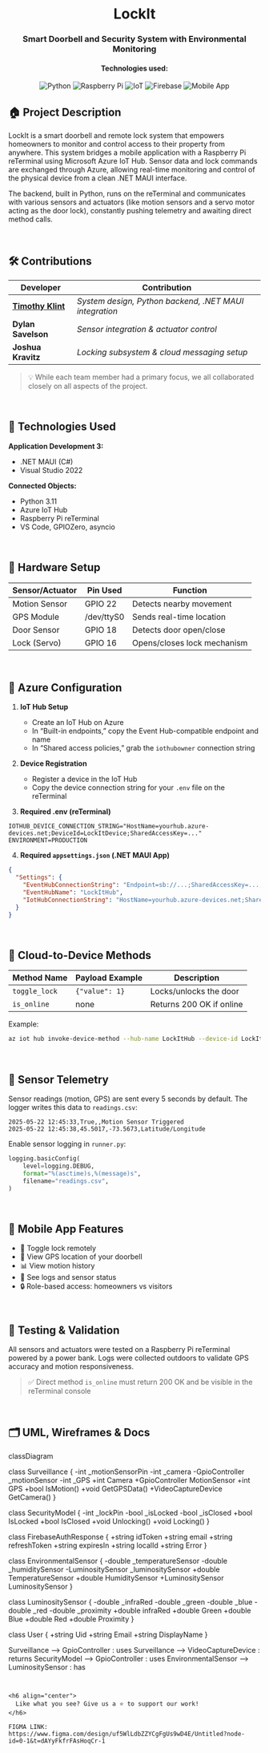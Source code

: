 <!-- README HEADER -->

<h1 align="center">
  LockIt
</h1>

<!--<div align="center">
  <img src="https://github.com/your-repo/demo.gif" alt="Smart Doorbell Demo">
</div>--->

<h3 align="center">
  Smart Doorbell and Security System with Environmental Monitoring
</h3>

<h4 align="center">
Technologies used:
</h4>

<p align="center">
    <img src="https://img.shields.io/badge/python-%2314354C.svg?style=for-the-badge&logo=python&logoColor=white" alt="Python">
    <img src="https://img.shields.io/badge/raspberry%20pi-%23C51A4A.svg?style=for-the-badge&logo=raspberry-pi&logoColor=white" alt="Raspberry Pi">
    <img src="https://img.shields.io/badge/IOT-%23000000.svg?style=for-the-badge&logo=iot&logoColor=white" alt="IoT">
    <img src="https://img.shields.io/badge/firebase-%23039BE5.svg?style=for-the-badge&logo=firebase" alt="Firebase">
    <img src="https://img.shields.io/badge/mobile%20app-%230A66C2.svg?style=for-the-badge&logo=android&logoColor=white" alt="Mobile App">
</p>


## 🏠 **Project Description**

LockIt is a smart doorbell and remote lock system that empowers homeowners to monitor and control access to their property from anywhere. This system bridges a mobile application with a Raspberry Pi reTerminal using Microsoft Azure IoT Hub. Sensor data and lock commands are exchanged through Azure, allowing real-time monitoring and control of the physical device from a clean .NET MAUI interface.

The backend, built in Python, runs on the reTerminal and communicates with various sensors and actuators (like motion sensors and a servo motor acting as the door lock), constantly pushing telemetry and awaiting direct method calls.

<br/>

## 🛠️ **Contributions**

| Developer             | Contribution                          |
|-----------------------|----------------------------------------|
| **[Timothy Klint](https://github.com/tjklint)** | *System design, Python backend, .NET MAUI integration* |
| **Dylan Savelson**    | *Sensor integration & actuator control* |
| **Joshua Kravitz**    | *Locking subsystem & cloud messaging setup* |

> 💡 While each team member had a primary focus, we all collaborated closely on all aspects of the project.

<br/>

## 🧰 **Technologies Used**

**Application Development 3:**
- .NET MAUI (C#)
- Visual Studio 2022

**Connected Objects:**
- Python 3.11
- Azure IoT Hub
- Raspberry Pi reTerminal
- VS Code, GPIOZero, asyncio

<br/>

## 🔐 **Hardware Setup**

| Sensor/Actuator | Pin Used | Function                    |
|-----------------|----------|-----------------------------|
| Motion Sensor   | GPIO 22  | Detects nearby movement     |
| GPS Module      | /dev/ttyS0 | Sends real-time location     |
| Door Sensor     | GPIO 18  | Detects door open/close     |
| Lock (Servo)    | GPIO 16  | Opens/closes lock mechanism |

<br/>

## 🔗 Azure Configuration

1. **IoT Hub Setup**
   - Create an IoT Hub on Azure
   - In “Built-in endpoints,” copy the Event Hub-compatible endpoint and name
   - In “Shared access policies,” grab the `iothubowner` connection string

2. **Device Registration**
   - Register a device in the IoT Hub
   - Copy the device connection string for your `.env` file on the reTerminal

3. **Required .env (reTerminal)**
```env
IOTHUB_DEVICE_CONNECTION_STRING="HostName=yourhub.azure-devices.net;DeviceId=LockItDevice;SharedAccessKey=..."
ENVIRONMENT=PRODUCTION
```

4. **Required `appsettings.json` (.NET MAUI App)**
```json
{
  "Settings": {
    "EventHubConnectionString": "Endpoint=sb://...;SharedAccessKey=...;EntityPath=...",
    "EventHubName": "LockItHub",
    "IotHubConnectionString": "HostName=yourhub.azure-devices.net;SharedAccessKeyName=iothubowner;SharedAccessKey=..."
  }
}
```

<br/>

## 💬 **Cloud-to-Device Methods**

| Method Name   | Payload Example              | Description                 |
|---------------|------------------------------|-----------------------------|
| `toggle_lock` | `{"value": 1}`               | Locks/unlocks the door      |
| `is_online`   | none                          | Returns 200 OK if online    |

Example:
```bash
az iot hub invoke-device-method --hub-name LockItHub --device-id LockItDevice --method-name toggle_lock --method-payload '{"value": 1}'
```

<br/>

## 📡 Sensor Telemetry

Sensor readings (motion, GPS) are sent every 5 seconds by default. The logger writes this data to `readings.csv`:

```
2025-05-22 12:45:33,True,,Motion Sensor Triggered
2025-05-22 12:45:38,45.5017,-73.5673,Latitude/Longitude
```

Enable sensor logging in `runner.py`:
```python
logging.basicConfig(
    level=logging.DEBUG,
    format="%(asctime)s,%(message)s",
    filename="readings.csv",
)
```

<br/>

## 📱 Mobile App Features

- 🔐 Toggle lock remotely
- 📍 View GPS location of your doorbell
- 📊 View motion history
- 🧾 See logs and sensor status
- 🔒 Role-based access: homeowners vs visitors

<br/>

## 🧪 Testing & Validation

All sensors and actuators were tested on a Raspberry Pi reTerminal powered by a power bank. Logs were collected outdoors to validate GPS accuracy and motion responsiveness.

> ✅ Direct method `is_online` must return 200 OK and be visible in the reTerminal console

<br/>

## 🗂️ UML, Wireframes & Docs

classDiagram

class Surveillance {
  -int _motionSensorPin
  -int _camera
  -GpioController _motionSensor
  -int _GPS
  +int Camera
  +GpioController MotionSensor
  +int GPS
  +bool IsMotion()
  +void GetGPSData()
  +VideoCaptureDevice GetCamera()
}

class SecurityModel {
  -int _lockPin
  -bool _isLocked
  -bool _isClosed
  +bool IsLocked
  +bool IsClosed
  +void Unlocking()
  +void Locking()
}

class FirebaseAuthResponse {
  +string idToken
  +string email
  +string refreshToken
  +string expiresIn
  +string localId
  +string Error
}

class EnvironmentalSensor {
  -double _temperatureSensor
  -double _humiditySensor
  -LuminositySensor _luminositySensor
  +double TemperatureSensor
  +double HumiditySensor
  +LuminositySensor LuminositySensor
}

class LuminositySensor {
  -double _infraRed
  -double _green
  -double _blue
  -double _red
  -double _proximity
  +double infraRed
  +double Green
  +double Blue
  +double Red
  +double Proximity
}

class User {
  +string Uid
  +string Email
  +string DisplayName
}

Surveillance --> GpioController : uses
Surveillance --> VideoCaptureDevice : returns
SecurityModel --> GpioController : uses
EnvironmentalSensor --> LuminositySensor : has
```


<h6 align="center">
  Like what you see? Give us a ⭐ to support our work!  
</h6>

FIGMA LINK: https://www.figma.com/design/uf5WlLdbZZYCgFgUs9wD4E/Untitled?node-id=0-1&t=dAYyFkfrFAsHoqCr-1
